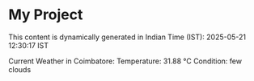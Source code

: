 # My Project

This content is dynamically generated in Indian Time (IST): 2025-05-21 12:30:17 IST


Current Weather in Coimbatore:
Temperature: 31.88 °C
Condition: few clouds
